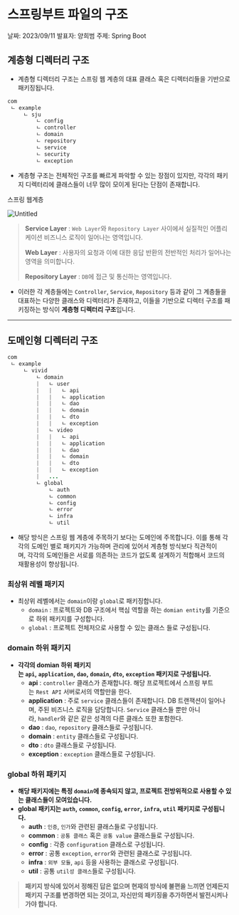 # 스프링부트 파일의 구조

날짜: 2023/09/11
발표자: 양희범
주제: Spring Boot

## 계층형 디렉터리 구조

- 계층형 디렉터리 구조는 스프링 웹 계층의 대표 클래스 혹은 디렉터리들을 기반으로 패키징됩니다.

```java
com
 ㄴ example
     ㄴ sju
         ㄴ config
         ㄴ controller
         ㄴ domain
         ㄴ repository
         ㄴ service
         ㄴ security
         ㄴ exception
```

- 계층형 구조는 전체적인 구조를 빠르게 파악할 수 있는 장점이 있지만, 각각의 패키지 디렉터리에 클래스들이 너무 많이 모이게 된다는 단점이 존재합니다.

스프링 웹계층

![Untitled](%E1%84%89%E1%85%B3%E1%84%91%E1%85%B3%E1%84%85%E1%85%B5%E1%86%BC%E1%84%87%E1%85%AE%E1%84%90%E1%85%B3%20%E1%84%91%E1%85%A1%E1%84%8B%E1%85%B5%E1%86%AF%E1%84%8B%E1%85%B4%20%E1%84%80%E1%85%AE%E1%84%8C%E1%85%A9%20a9c8bc77ebd24ecd96c91359d7e079df/Untitled.png)

> **Service Layer** : `Web Layer`와 `Repository Layer` 사이에서 실질적인 어플리케이션 비즈니스 로직이 일어나는 영역입니다.
> 
> 
> **Web Layer** : 사용자의 요청과 이에 대한 응답 반환의 전반적인 처리가 일어나는 영역을 의미합니다.
> 
> **Repository Layer** : `DB`에 접근 및 통신하는 영역입니다.
> 
- 이러한 각 계층들에는 `Controller`, `Service`, `Repository` 등과 같이 그 계층들을 대표하는 다양한 클래스와 디렉터리가 존재하고, 이들을 기반으로 디렉터 구조를 패키징하는 방식이 **계층형 디렉터리 구조**입니다.

---

## 도메인형 디렉터리 구조

```java
com
 ㄴ example
     ㄴ vivid
         ㄴ domain
         |   ㄴ user
         |   |   ㄴ api
         |   |   ㄴ application
         |   |   ㄴ dao
         |   |   ㄴ domain
         |   |   ㄴ dto
         |   |   ㄴ exception
         |   ㄴ video
         |   |   ㄴ api
         |   |   ㄴ application
         |   |   ㄴ dao
         |   |   ㄴ domain
         |   |   ㄴ dto
         |   |   ㄴ exception
         |   ...
         ㄴ global
             ㄴ auth
             ㄴ common
             ㄴ config
             ㄴ error
             ㄴ infra
             ㄴ util
```

- 해당 방식은 스프링 웹 계층에 주목하기 보다는 도메인에 주목합니다. 이를 통해 각각의 도메인 별로 패키지가 가능하며 관리에 있어서 계층형 방식보다 직관적이며, 각각의 도메인들은 서로를 의존하는 코드가 없도록 설계하기 적합해서 코드의 재활용성이 향상됩니다.

### 최상위 레벨 패키지

- 최상위 레벨에서는 `domain`이랑 `global`로 패키징합니다.
    - `domain` : 프로젝트와 DB 구조에서 핵심 역할을 하는 `domian entity`를 기준으로 하위 패키지를 구성합니다.
    - `global` : 프로젝트 전체저으로 사용할 수 있는 클래스 들로 구성됩니다.

### **domain 하위 패키지**

- **각각의 domian 하위 패키지는 `api`, `application`, `dao`, `domain`, `dto`, `exception` 패키지로 구성됩니다.**
    - **api** : `controller` 클래스가 존재합니다. 해당 프로젝트에서 스프링 부트는 `Rest API` 서버로서의 역할만을 한다.
    - **application** : 주로 `service` 클래스들이 존재합니다. DB 트랜잭션이 일어나며, 주된 비즈니스 로직을 담당합니다. `Service` 클래스들 뿐만 아니라, `handler`와 같은 같은 성격의 다른 클래스 또한 포함한다.
    - **dao** : `dao`, `repository` 클래스들로 구성됩니다.
    - **domain** : `entity` 클래스들로 구성됩니다.
    - **dto** : `dto` 클래스들로 구성됩니다.
    - **exception** : `exception` 클래스들로 구성됩니다.

### global **하위 패키지**

- **해당 패키지에는 특정 `domain`에 종속되지 않고, 프로젝트 전방위적으로 사용할 수 있는 클래스들이 모여있습니다.**
- **global 패키지는 `auth`, `common`, `config`, `error`, `infra`, `util` 패키지로 구성됩니다.**
    - **auth** : `인증`, `인가`와 관련된 클래스들로 구성됩니다.
    - **common** : `공통 클래스` 혹은 `공통 value` 클래스들로 구성됩니다.
    - **config** : 각종 `configuration` 클래스로 구성됩니다.
    - **error** : 공통 `exception`, `error`와 관련된 클래스로 구성됩니다.
    - **infra** : `외부 모듈`, `api` 등을 사용하는 클래스로 구성됩니다.
    - **util** : 공통 `util성 클래스`들로 구성됩니다.

> **패키지 방식에 있어서 정해진 답은 없으며  현재의 방식에 불편을 느끼면 언제든지 패키지 구조를 변경하면 되는 것이고, 자신만의 패키징을 추가하면서 발전시켜나가야 합니다.**
>